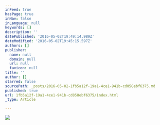 ```yaml
---
inFeed: true
hasPage: true
inNav: false
inLanguage: null
keywords: []
description: ''
datePublished: '2016-05-02T19:49:14.989Z'
dateModified: '2016-05-02T19:45:15.597Z'
authors: []
publisher:
  name: null
  domain: null
  url: null
  favicon: null
title: ''
author: []
starred: false
sourcePath: _posts/2016-05-02-1fb5a12f-19a1-4ce1-941b-cd058ebf6375.md
published: true
url: 1fb5a12f-19a1-4ce1-941b-cd058ebf6375/index.html
_type: Article

---
```

![](https://the-grid-user-content.s3-us-west-2.amazonaws.com/85af12fc-ccf5-44d4-9e87-876a84c8c6d2.jpg)